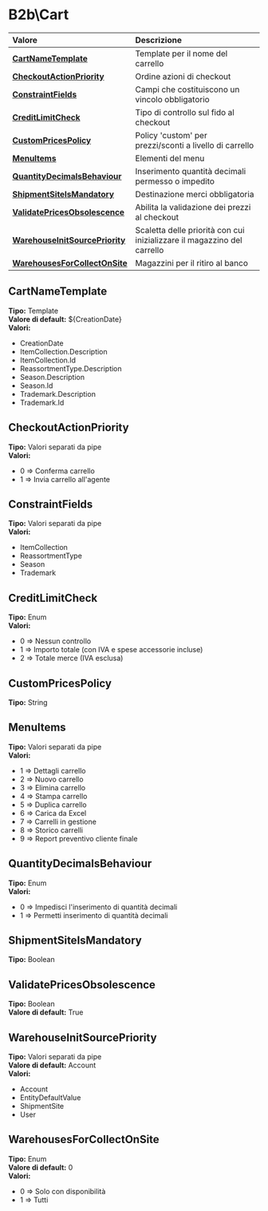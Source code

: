 # B2b\Cart

| Valore | Descrizione |
| :--- | :--- |
| [**CartNameTemplate**](b2bcart.md#cartnametemplate) | Template per il nome del carrello |
| [**CheckoutActionPriority**](b2bcart.md#checkoutactionpriority) | Ordine azioni di checkout |
| [**ConstraintFields**](b2bcart.md#constraintfields) | Campi che costituiscono un vincolo obbligatorio |
| [**CreditLimitCheck**](b2bcart.md#creditlimitcheck) | Tipo di controllo sul fido al checkout |
| [**CustomPricesPolicy**](b2bcart.md#custompricespolicy) | Policy 'custom' per prezzi/sconti a livello di carrello |
| [**MenuItems**](b2bcart.md#menuitems) | Elementi del menu |
| [**QuantityDecimalsBehaviour**](b2bcart.md#quantitydecimalsbehaviour) | Inserimento quantità decimali permesso o impedito |
| [**ShipmentSiteIsMandatory**](b2bcart.md#shipmentsiteismandatory) | Destinazione merci obbligatoria |
| [**ValidatePricesObsolescence**](b2bcart.md#validatepricesobsolescence) | Abilita la validazione dei prezzi al checkout |
| [**WarehouseInitSourcePriority**](b2bcart.md#warehouseinitsourcepriority) | Scaletta delle priorità con cui inizializzare il magazzino del carrello |
| [**WarehousesForCollectOnSite**](b2bcart.md#warehousesforcollectonsite) | Magazzini per il ritiro al banco |

## CartNameTemplate

**Tipo:** Template  
**Valore di default:** ${CreationDate}  
**Valori:**

* CreationDate
* ItemCollection.Description
* ItemCollection.Id
* ReassortmentType.Description
* Season.Description
* Season.Id
* Trademark.Description
* Trademark.Id

## CheckoutActionPriority

**Tipo:** Valori separati da pipe  
**Valori:**

* 0 =&gt; Conferma carrello
* 1 =&gt; Invia carrello all'agente

## ConstraintFields

**Tipo:** Valori separati da pipe  
**Valori:**

* ItemCollection
* ReassortmentType
* Season
* Trademark

## CreditLimitCheck

**Tipo:** Enum  
**Valori:**

* 0 =&gt; Nessun controllo
* 1 =&gt; Importo totale \(con IVA e spese accessorie incluse\)
* 2 =&gt; Totale merce \(IVA esclusa\)

## CustomPricesPolicy

**Tipo:** String

## MenuItems

**Tipo:** Valori separati da pipe  
**Valori:**

* 1 =&gt; Dettagli carrello
* 2 =&gt; Nuovo carrello
* 3 =&gt; Elimina carrello
* 4 =&gt; Stampa carrello
* 5 =&gt; Duplica carrello
* 6 =&gt; Carica da Excel
* 7 =&gt; Carrelli in gestione
* 8 =&gt; Storico carrelli
* 9 =&gt; Report preventivo cliente finale

## QuantityDecimalsBehaviour

**Tipo:** Enum  
**Valori:**

* 0 =&gt; Impedisci l'inserimento di quantità decimali
* 1 =&gt; Permetti inserimento di quantità decimali

## ShipmentSiteIsMandatory

**Tipo:** Boolean

## ValidatePricesObsolescence

**Tipo:** Boolean  
**Valore di default:** True

## WarehouseInitSourcePriority

**Tipo:** Valori separati da pipe  
**Valore di default:** Account  
**Valori:**

* Account
* EntityDefaultValue
* ShipmentSite
* User

## WarehousesForCollectOnSite

**Tipo:** Enum  
**Valore di default:** 0  
**Valori:**

* 0 =&gt; Solo con disponibilità
* 1 =&gt; Tutti
